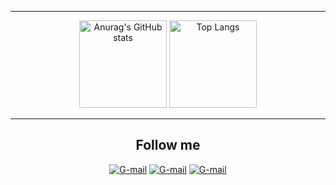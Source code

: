 <hr>
<p align="center">
<img height="140" alt="Anurag's GitHub stats" src="https://github-readme-stats.vercel.app/api?username=kYaRick&custom_title=kYaRick's%20GitHub%20statistics&count_private=true&hide=issues,contribs&show_icons=true&theme=dracula&hide_border=true&icon_color=F88687"/>
<img height="140" alt="Top Langs" src="https://github-readme-stats.vercel.app/api/top-langs/?username=kYaRick&layout=compact&theme=dracula&hide_border=true"/>
</p>
<hr>
<h2 align="center" >Follow me</h2>
<p align="center">
<a href="kilyshuk@gmail.com"><img alt="G-mail" src="https://img.shields.io/badge/-Mail:%20kyliushyk@gmail.com-white?style=for-the-badge&logo=gmail"/></a>
<a href="https://t.me/kYaRick"><img alt="G-mail" src="https://img.shields.io/badge/-Telegram-white?style=for-the-badge&logo=telegram"/></a>
<a href="https://www.instagram.com/2kYaRick/"><img alt="G-mail" src="https://img.shields.io/badge/-Instagram-white?style=for-the-badge&logo=instagram"/></a>
</p>
